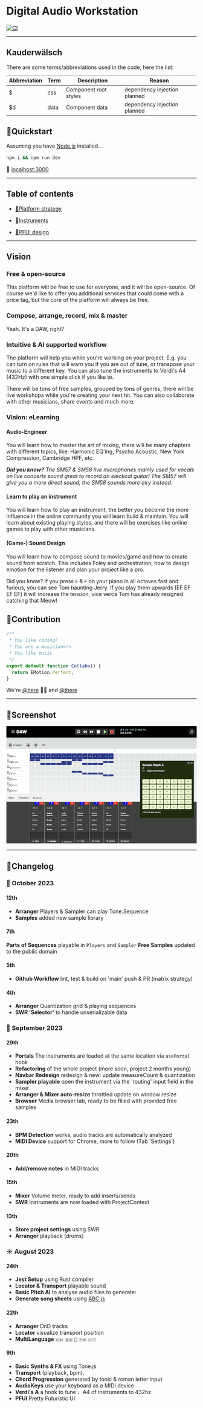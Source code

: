 # Digital Audio Workstation

[![CI](https://github.com/scha-ch/daw/actions/workflows/ci.yaml/badge.svg)](https://github.com/scha-ch/daw/actions/workflows/ci.yaml)

---

## Kauderwälsch

There are some terms/abbreviations used in the code, here the list:

| Abbreviation | Term | Description           | Reason                       |
| ------------ | ---- | --------------------- | ---------------------------- |
| $            | css  | Component root styles | dependency injection planned |
| $d           | data | Component data        | dependency injection planned |

## 🎼Quickstart

Assuming you have [Node.js](https://nodejs.org) installed...

```bash
npm i && npm run dev
```

🥁 [localhost:3000](http://localhost:3000)

---

## Table of contents

- [🎼Platform strategy](src/app/core/instruments/README.md#platformStrategy)
- [🎼Instruments](src/app/core/instruments/README.md#)

- [🎼PFUI design](src/app/ui/README.md#)

---

## Vision

### Free & open-source

This platform will be free to use for everyone, and it will be open-source. Of course we'd like to offer you additional services that could come with a price tag, but the core of the platform will always be free.

### Compose, arrange, record, mix & master

Yeah. It's a DAW, right?

### Intuitive & AI supported workflow

The platform will help you while you're working on your project. E.g. you can turn on rules that will warn you if you are out of tune, or transpose your music to a different key. You can also tune the instruments to Verdi's A4 (432Hz) with one simple click if you like to.

There will be tons of free samples, grouped by tons of genres, there will be live workshops while you're creating your next hit. You can also collaborate with other musicians, share events and much more.

### Vision: eLearning

#### Audio-Engineer

You will learn how to master the art of mixing, there will be many chapters with different topics, like: Harmonic EQ'ing, Psycho Acoustic, New York Compression, Cambridge HPF, etc.

_**Did you know?** The SM57 & SM58 live microphones mainly used for vocals on live concerts sound great to record an electical guitar! The SM57 will give you a more direct sound, the SM58 sounds more airy instead._

#### Learn to play an instrument

You will learn how to play an instrument, the better you become the more influence in the online community you will learn build & maintain. You will learn about existing playing styles, and there will be exercises like online games to play with other musicians.

#### (Game-) Sound Design

You will learn how to compose sound to movies/game and how to create sound from scratch. This includes Foley and orchestration, how to design emotion for the listener and plan your project like a pro.

Did you know? If you press `E` & `F` on your piano in all octaves fast and furious, you can see Tom haunting Jerry. If you play them upwards (EF EF EF EF) it will increase the tension, vice verca Tom has already resigned catching that Meow!

## 🎼Contribution

```typescript
/**
 * You like coding?
 * You are a musician</>
 * You like music
 */
export default function Collabo() {
  return EMotion.Perfect;
}
```

We're [@here](https://github.com/scha-ch/daw/discussions) 🙋‍♂️ and [@there](https://www.linkedin.com/in/faebster/)

---

## 🎼Screenshot

![alt DAW Screenshot](./public/screenshot.png)

---

## 🎼Changelog

### 🍂 October 2023

#### 12th

- **Arranger** Players & Sampler can play Tone.Sequence
- **Samples** added new sample library

#### 7th

**Parts of Sequences** playable in `Players` and `Sampler`
**Free Samples** updated to the public domain

#### 5th

- **Github Workflow** lint, test & build on 'main' push & PR (matrix strategy)

#### 4th

- **Arranger** Quantization grid & playing sequences
- **SWR 'Selector'** to handle unserializable data

### 🍃 September 2023

#### 29th

- **Portals** The instruments are loaded at the same location via `usePortal` hook
- **Refactoring** of the whole project (more soon, project 2 months young)
- **Navbar Redesign** redesign & new: update measureCount & quantization
- **Sampler playable** open the instrument via the 'routing' input field in the mixer
- **Arranger & Mixer auto-resize** throttled update on window resize
- **Browser** Media browser tab, ready to be filled with provided free samples

#### 23th

- **BPM Detection** works, audio tracks are automatically analyzed
- **MIDI Device** support for Chrome, more to follow (Tab 'Settings')

#### 20th

- **Add/remove notes** in MIDI tracks

#### 15th

- **Mixer** Volume meter, ready to add inserts/sends
- **SWR** Instruments are now loaded with ProjectContext

#### 13th

- **Store project settings** using SWR
- **Arranger** playback (drums)

### ☀️ August 2023

#### 24th

- **Jest Setup** using Rust compiler
- **Locator & Transport** playable sound
- **Basic Pitch AI** to analyse audio files to generate:
- **Generate song sheets** using [ABC.js](https://github.com/paulrosen/abcjs)

#### 22th

- **Arranger** DnD tracks
- **Locator** visualize transport position
- **MultiLanguage** `🇨🇭` `🇩🇪` `🏴󠁧󠁢󠁥󠁮󠁧󠁿` `🇫🇷` `🇮🇹`

#### 9th

- **Basic Synths & FX** using Tone.js
- **Transport** (playback, bpm).
- **Chord Progression** generated by tonic & roman letter input
- **AudioKeys** use your keyboard as a MIDI device
- **Verdi's A** a hook to tune ♩A4 of instruments to 432hz
- **PFUI** Pretty Futuristic UI
